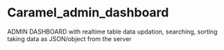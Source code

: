 # Caramel_admin_dashboard
ADMIN DASHBOARD with realtime table data updation, searching, sorting taking data as JSON/object from the server


